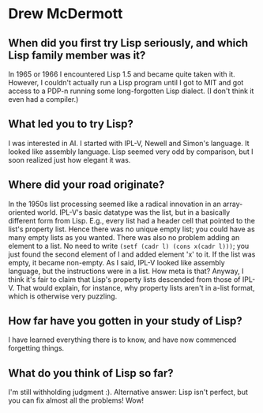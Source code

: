 # Drew McDermott

## When did you first try Lisp seriously, and which Lisp family member was it?

In 1965 or 1966 I encountered Lisp 1.5 and became quite taken with
it. However, I couldn't actually run a Lisp program until I got to MIT
and got access to a PDP-n running some long-forgotten Lisp dialect. (I
don't think it even had a compiler.)

## What led you to try Lisp?

I was interested in AI. I started with IPL-V, Newell and Simon's
language. It looked like assembly language. Lisp seemed very odd by
comparison, but I soon realized just how elegant it was.

## Where did your road originate?

In the 1950s list processing seemed like a radical innovation in an
array-oriented world. IPL-V's basic datatype was the list, but in a
basically different form from Lisp. E.g., every list had a header cell
that pointed to the list's property list. Hence there was no unique
empty list; you could have as many empty lists as you wanted. There
was also no problem adding an element to a list. No need to write
`(setf (cadr l) (cons x(cadr l)))`; you just found the second element
of l and added element 'x' to it. If the list was empty, it became
non-empty. As I said, IPL-V looked like assembly language, but the
instructions were in a list. How meta is that? Anyway, I think it's
fair to claim that Lisp's property lists descended from those of
IPL-V. That would explain, for instance, why property lists aren't in
a-list format, which is otherwise very puzzling.

## How far have you gotten in your study of Lisp?

I have learned everything there is to know, and have now commenced
forgetting things.

## What do you think of Lisp so far?

I'm still withholding judgment :). Alternative answer: Lisp isn't
perfect, but you can fix almost all the problems! Wow!
